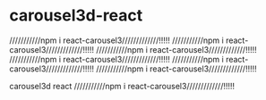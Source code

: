 # carousel3d-react
 ///////////npm i react-carousel3/////////////!!!!!
 ///////////npm i react-carousel3/////////////!!!!!
 ///////////npm i react-carousel3/////////////!!!!!
 ///////////npm i react-carousel3/////////////!!!!!
 ///////////npm i react-carousel3/////////////!!!!!
 ///////////npm i react-carousel3/////////////!!!!!

carousel3d react
 ///////////npm i react-carousel3/////////////!!!!!

